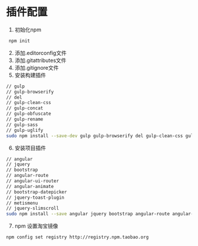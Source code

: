 # 插件配置

1. 初始化npm
```bash
 npm init
```
2. 添加.editorconfig文件
3. 添加.gitattributes文件
4. 添加.gitignore文件
5. 安装构建插件
```bash
// gulp
// gulp-browserify
// del
// gulp-clean-css
// gulp-concat
// gulp-obfuscate
// gulp-rename
// gulp-sass
// gulp-uglify
sudo npm install --save-dev gulp gulp-browserify del gulp-clean-css gulp-concat gulp-obfuscate gulp-rename gulp-sass gulp-uglify
```
6. 安装项目插件
```bash
// angular
// jquery 
// bootstrap 
// angular-route
// angular-ui-router
// angular-animate
// bootstrap-datepicker
// jquery-toast-plugin
// metismenu
// jquery-slimscroll
sudo npm install --save angular jquery bootstrap angular-route angular-ui-router angular-animate bootstrap-datepicker jquery-toast-plugin metismenu jquery-slimscroll
```

7. npm 设置淘宝镜像
```bash
npm config set registry http://registry.npm.taobao.org
```











